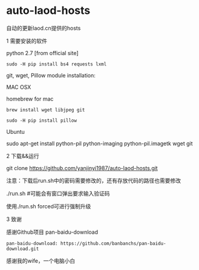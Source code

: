 # auto-laod-hosts
自动的更新laod.cn提供的hosts


1 需要安装的软件

  python 2.7 [from official site]
  
    sudo -H pip install bs4 requests lxml
  
  git, wget, Pillow module installation:
  
  MAC OSX
  
  homebrew for mac
  
    brew install wget libjpeg git
    
    sudo -H pip install pillow
  
  Ubuntu
  
  sudo apt-get install python-pil python-imaging python-pil.imagetk wget git
  
2 下载&&运行
  
  git clone https://github.com/yanjinyi1987/auto-laod-hosts.git
  
  注意：下载后run.sh中的密码需要修改的，还有存放代码的路径也需要修改
  
  ./run.sh #可能会有窗口弹出要求输入验证码
  
  使用./run.sh forced可进行强制升级
  
3 致谢

  感谢Github项目 pan-baidu-download
  
    pan-baidu-download: https://github.com/banbanchs/pan-baidu-download.git
    
  感谢我的wife，一个电脑小白
